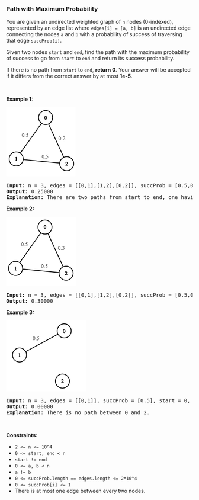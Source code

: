 
<h3>Path with Maximum Probability</h3>
<div><p>You are given an undirected weighted graph of <code>n</code> nodes (0-indexed), represented by an edge list where <code>edges[i] = [a, b]</code> is an undirected edge connecting the nodes <code>a</code> and <code>b</code> with a probability of success of traversing that edge <code>succProb[i]</code>.</p>
<p>Given two nodes <code>start</code> and <code>end</code>, find the path with the maximum probability of success to go from <code>start</code> to <code>end</code> and return its success probability.</p>
<p>If there is no path from <code>start</code> to <code>end</code>, <strong>return 0</strong>. Your answer will be accepted if it differs from the correct answer by at most <strong>1e-5</strong>.</p>
<p> </p>
<p><strong>Example 1:</strong></p>
<p><strong><img alt="" src="assets/a61a40711f904bfa8c2fc45426ec29a4.png" style="width: 187px; height: 186px;"/></strong></p>
<pre><strong>Input:</strong> n = 3, edges = [[0,1],[1,2],[0,2]], succProb = [0.5,0.5,0.2], start = 0, end = 2
<strong>Output:</strong> 0.25000
<strong>Explanation:</strong> There are two paths from start to end, one having a probability of success = 0.2 and the other has 0.5 * 0.5 = 0.25.
</pre>
<p><strong>Example 2:</strong></p>
<p><strong><img alt="" src="assets/da00cff5fe5f4f32bf6fa0a0770de193.png" style="width: 189px; height: 186px;"/></strong></p>
<pre><strong>Input:</strong> n = 3, edges = [[0,1],[1,2],[0,2]], succProb = [0.5,0.5,0.3], start = 0, end = 2
<strong>Output:</strong> 0.30000
</pre>
<p><strong>Example 3:</strong></p>
<p><strong><img alt="" src="assets/edb785b0c6374c3385b37103cf9af8be.png" style="width: 215px; height: 191px;"/></strong></p>
<pre><strong>Input:</strong> n = 3, edges = [[0,1]], succProb = [0.5], start = 0, end = 2
<strong>Output:</strong> 0.00000
<strong>Explanation:</strong> There is no path between 0 and 2.
</pre>
<p> </p>
<p><strong>Constraints:</strong></p>
<ul>
<li><code>2 &lt;= n &lt;= 10^4</code></li>
<li><code>0 &lt;= start, end &lt; n</code></li>
<li><code>start != end</code></li>
<li><code>0 &lt;= a, b &lt; n</code></li>
<li><code>a != b</code></li>
<li><code>0 &lt;= succProb.length == edges.length &lt;= 2*10^4</code></li>
<li><code>0 &lt;= succProb[i] &lt;= 1</code></li>
<li>There is at most one edge between every two nodes.</li>
</ul>
</div>
